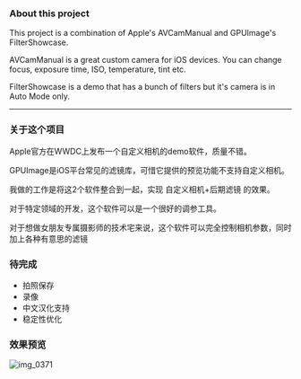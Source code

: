 ### About this project

This project is a combination of Apple's AVCamManual and GPUImage's FilterShowcase.

AVCamManual is a great custom camera for iOS devices. You can change focus, exposure time, ISO, temperature, tint etc.

FilterShowcase is a demo that has a bunch of filters but it's camera is in Auto Mode only.



----

### 关于这个项目
Apple官方在WWDC上发布一个自定义相机的demo软件，质量不错。

GPUImage是iOS平台常见的滤镜库，可惜它提供的预览功能不支持自定义相机。

我做的工作是将这2个软件整合到一起，实现 自定义相机+后期滤镜 的效果。

对于特定领域的开发，这个软件可以是一个很好的调参工具。

对于想做女朋友专属摄影师的技术宅来说，这个软件可以完全控制相机参数，同时加上各种有意思的滤镜


### 待完成
* 拍照保存
* 录像
* 中文汉化支持
* 稳定性优化

### 效果预览
![img_0371](https://user-images.githubusercontent.com/7299189/45276499-486eac80-b4f5-11e8-9fae-ae19c2da9fbb.PNG)
